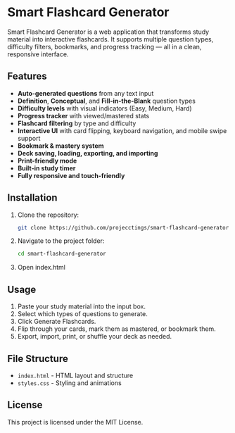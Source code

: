 # Smart Flashcard Generator

Smart Flashcard Generator is a web application that transforms study material into interactive flashcards. It supports multiple question types, difficulty filters, bookmarks, and progress tracking — all in a clean, responsive interface.

## Features

- **Auto-generated questions** from any text input
- **Definition**, **Conceptual**, and **Fill-in-the-Blank** question types
- **Difficulty levels** with visual indicators (Easy, Medium, Hard)
- **Progress tracker** with viewed/mastered stats
- **Flashcard filtering** by type and difficulty
- **Interactive UI** with card flipping, keyboard navigation, and mobile swipe support
- **Bookmark & mastery system**
- **Deck saving, loading, exporting, and importing**
- **Print-friendly mode**
- **Built-in study timer**
- **Fully responsive and touch-friendly**

## Installation

1. Clone the repository:
   ```bash
   git clone https://github.com/projecctings/smart-flashcard-generator.git

2. Navigate to the project folder:

   ```bash
   cd smart-flashcard-generator

3. Open index.html 



## Usage
1. Paste your study material into the input box.
2. Select which types of questions to generate.
3. Click Generate Flashcards.
4. Flip through your cards, mark them as mastered, or bookmark them.
5. Export, import, print, or shuffle your deck as needed.


## File Structure
- `index.html` - HTML layout and structure
- `styles.css` - Styling and animations


## License
This project is licensed under the MIT License.
